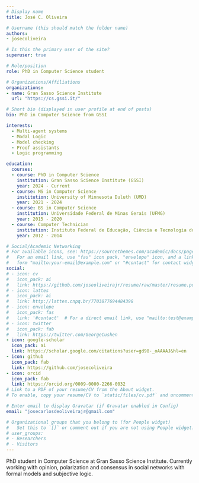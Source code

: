 ```yaml
---
# Display name
title: José C. Oliveira

# Username (this should match the folder name)
authors:
- josecoliveira

# Is this the primary user of the site?
superuser: true

# Role/position
role: PhD in Computer Science student

# Organizations/Affiliations
organizations:
- name: Gran Sasso Science Institute
  url: "https://cs.gssi.it/"

# Short bio (displayed in user profile at end of posts)
bio: PhD in Computer Science from GSSI

interests:
  - Multi-agent systems
  - Modal Logic
  - Model checking
  - Proof assistants
  - Logic programming

education:
  courses:
  - course: PhD in Computer Science
    institution: Gran Sasso Science Institute (GSSI)
    year: 2024 - Current
  - course: MS in Computer Science
    institution: University of Minnesota Duluth (UMD)
    year: 2021 - 2024
  - course: BS in Computer Science
    institution: Universidade Federal de Minas Gerais (UFMG)
    year: 2015 - 2020
  - course: Computer Technician
    institution: Instituto Federal de Educação, Ciência e Tecnologia do Norte de Minas Gerais (IFNMG)
    year: 2012 - 2014

# Social/Academic Networking
# For available icons, see: https://sourcethemes.com/academic/docs/page-builder/#icons
#   For an email link, use "fas" icon pack, "envelope" icon, and a link in the
#   form "mailto:your-email@example.com" or "#contact" for contact widget.
social:
# - icon: cv
#   icon_pack: ai
#   link: https://github.com/joseoliveirajr/resume/raw/master/resume.pdf
# - icon: lattes
#   icon_pack: ai
#   link: http://lattes.cnpq.br/7703877694484398
# - icon: envelope
#   icon_pack: fas
#   link: '#contact'  # For a direct email link, use "mailto:test@example.org".
# - icon: twitter
#   icon_pack: fab
#   link: https://twitter.com/GeorgeCushen
- icon: google-scholar
  icon_pack: ai
  link: https://scholar.google.com/citations?user=gd98-_oAAAAJ&hl=en
- icon: github
  icon_pack: fab
  link: https://github.com/josecoliveira
- icon: orcid
  icon_pack: fab
  link: https://orcid.org/0009-0000-2266-0032
# Link to a PDF of your resume/CV from the About widget.
# To enable, copy your resume/CV to `static/files/cv.pdf` and uncomment the lines below.

# Enter email to display Gravatar (if Gravatar enabled in Config)
email: "josecarlosdeoliveirajr@gmail.com"

# Organizational groups that you belong to (for People widget)
#   Set this to `[]` or comment out if you are not using People widget.
# user_groups:
# - Researchers
# - Visitors
---
```


PhD student in Computer Science at Gran Sasso Science Institute. Currently working with opinion, polarization and consensus in social networks with formal models and subjective logic.
